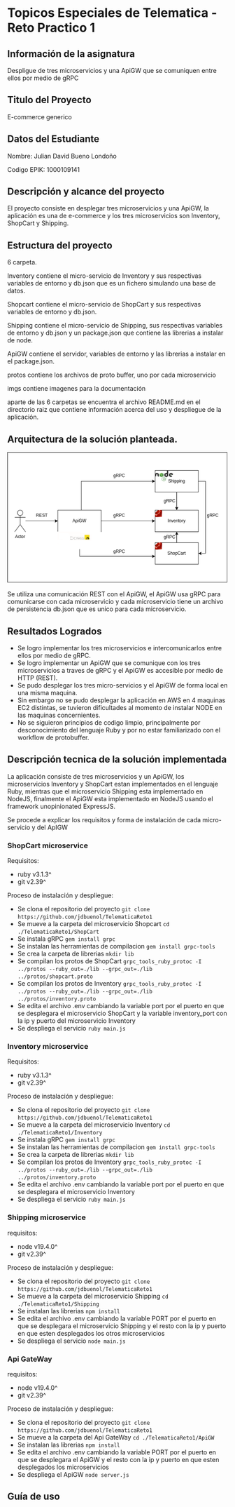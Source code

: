 # Topicos Especiales de Telematica - Reto Practico 1

## Información de la asignatura

Despligue de tres microservicios y una ApiGW que se comuniquen entre ellos por medio de gRPC

## Titulo del Proyecto

E-commerce generico

## Datos del Estudiante

Nombre:
Julian David Bueno Londoño

Codigo EPIK:
1000109141

## Descripción y alcance del proyecto

El proyecto consiste en desplegar tres microservicios y una ApiGW, la aplicación es una de e-commerce y los tres microservicios son Inventory, ShopCart y Shipping.

## Estructura del proyecto

6 carpeta.

Inventory contiene el micro-servicio de Inventory y sus respectivas variables de entorno y db.json que es un fichero simulando una base de datos.

Shopcart contiene el micro-servicio de ShopCart y sus respectivas variables de entorno y db.json.

Shipping contiene el micro-servicio de Shipping, sus respectivas variables de entorno y db.json y un package.json que contiene las librerias a instalar de node.

ApiGW contiene el servidor, variables de entorno y las librerias a instalar en el package.json.

protos contiene los archivos de proto buffer, uno por cada microservicio

imgs contiene imagenes para la documentación

aparte de las 6 carpetas se encuentra el archivo README.md en el directorio raiz que contiene información acerca del uso y despliegue de la aplicación.

## Arquitectura de la solución planteada.

![alt text](https://raw.githubusercontent.com/jdbuenol/TelematicaReto1/main/imgs/arquitectura.png)

Se utiliza una comunicación REST con el ApiGW, el ApiGW usa gRPC para comunicarse con cada microservicio y cada microservicio tiene un archivo de persistencia db.json que es unico para cada microservicio.

## Resultados Logrados

- Se logro implementar los tres microservicios e intercomunicarlos entre ellos por medio de gRPC.
- Se logro implementar un ApiGW que se comunique con los tres microservicios a traves de gRPC y el ApiGW es accesible por medio de HTTP (REST). 
- Se pudo desplegar los tres micro-servicios y el ApiGW de forma local en una misma maquina. 
- Sin embargo no se pudo desplegar la aplicación en AWS en 4 maquinas EC2 distintas, se tuvieron dificultades al momento de instalar NODE en las maquinas concernientes.
- No se siguieron principios de codigo limpio, principalmente por desconocimiento del lenguaje Ruby y por no estar familiarizado con el workflow de protobuffer.

## Descripción tecnica de la solución implementada

La aplicación consiste de tres microservicios y un ApiGW, los microservicios Inventory y ShopCart estan implementados en el lenguaje Ruby, mientras que el microservicio Shipping esta implementado en NodeJS, finalmente el ApiGW esta implementado en NodeJS usando el framework unopinionated ExpressJS.

Se procede a explicar los requisitos y forma de instalación de cada micro-servicio y del ApIGW

### ShopCart microservice

Requisitos:

- ruby v3.1.3^
- git v2.39^

Proceso de instalación y despliegue:

- Se clona el repositorio del proyecto `git clone https://github.com/jdbuenol/TelematicaReto1`
- Se mueve a la carpeta del microservicio Shopcart `cd ./TelematicaReto1/ShopCart`
- Se instala gRPC `gem install grpc`
- Se instalan las herramientas de compilacion `gem install grpc-tools`
- Se crea la carpeta de librerias `mkdir lib`
- Se compilan los protos de ShopCart `grpc_tools_ruby_protoc -I ../protos --ruby_out=./lib --grpc_out=./lib ../protos/shopcart.proto`
- Se compilan los protos de Inventory `grpc_tools_ruby_protoc -I ../protos --ruby_out=./lib --grpc_out=./lib ../protos/inventory.proto`
- Se edita el archivo .env cambiando la variable port por el puerto en que se desplegara el microservicio ShopCart y la variable inventory_port con la ip y puerto del microservicio Inventory
- Se despliega el servicio `ruby main.js`

### Inventory microservice

Requisitos:

- ruby v3.1.3^
- git v2.39^

Proceso de instalación y despliegue:

- Se clona el repositorio del proyecto `git clone https://github.com/jdbuenol/TelematicaReto1`
- Se mueve a la carpeta del microservicio Inventory `cd ./TelematicaReto1/Inventory`
- Se instala gRPC `gem install grpc`
- Se instalan las herramientas de compilacion `gem install grpc-tools`
- Se crea la carpeta de librerias `mkdir lib`
- Se compilan los protos de Inventory `grpc_tools_ruby_protoc -I ../protos --ruby_out=./lib --grpc_out=./lib ../protos/inventory.proto`
- Se edita el archivo .env cambiando la variable port por el puerto en que se desplegara el microservicio Inventory
- Se despliega el servicio `ruby main.js`

### Shipping microservice

requisitos:

- node v19.4.0^
- git v2.39^

Proceso de instalación y despliegue:

- Se clona el repositorio del proyecto `git clone https://github.com/jdbuenol/TelematicaReto1`
- Se mueve a la carpeta del microservicio Shipping `cd ./TelematicaReto1/Shipping`
- Se instalan las librerias `npm install`
- Se edita el archivo .env cambiando la variable PORT por el puerto en que se desplegara el microservicio Shipping y el resto con la ip y puerto en que esten desplegados los otros microservicios
- Se despliega el servicio `node main.js`

### Api GateWay

requisitos:

- node v19.4.0^
- git v2.39^

Proceso de instalación y despliegue:

- Se clona el repositorio del proyecto `git clone https://github.com/jdbuenol/TelematicaReto1`
- Se mueve a la carpeta del Api GateWay `cd ./TelematicaReto1/ApiGW`
- Se instalan las librerias `npm install`
- Se edita el archivo .env cambiando la variable PORT por el puerto en que se desplegara el ApiGW y el resto con la ip y puerto en que esten desplegados los microservicios
- Se despliega el ApiGW `node server.js`

## Guía de uso

